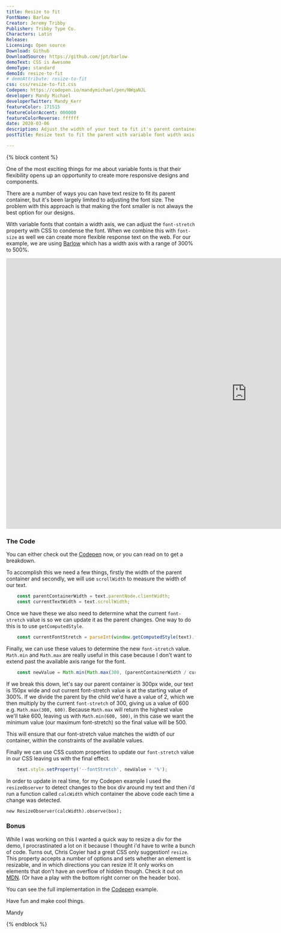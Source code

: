 ```yaml
---
title: Resize to fit
FontName: Barlow
Creator: Jeremy Tribby
Publisher: Tribby Type Co.
Characters: Latin
Release:
Licensing: Open source
Download: Github
DownloadSource: https://github.com/jpt/barlow
demoText: CSS is Awesome
demoType: standard
demoId: resize-to-fit
# demoAttribute: resize-to-fit
css: css/resize-to-fit.css
Codepen: https://codepen.io/mandymichael/pen/NWqaNJL
developer: Mandy Michael
developerTwitter: Mandy_Kerr
featureColor: 171515
featureColorAccent: 000000
featureColorReverse: ffffff
date: 2020-03-06
description: Adjust the width of your text to fit it's parent container using a variable font width axis 
postTitle: Resize text to fit the parent with variable font width axis

---
```


{% block content %}

One of the most exciting things for me about variable fonts is that their flexibility opens up an opportunity to create more responsive designs and components.

There are a number of ways you can have text resize to fit its parent container, but it's been largely limited to adjusting the font size. The problem with this approach is that making the font smaller is not always the best option for our designs.

With variable fonts that contain a width axis, we can adjust the `font-stretch` property with CSS to condense the font. When we combine this with `font-size` as well we can create more flexible response text on the web. For our example, we are using [Barlow]({{FontName}}) which has a width axis with a range of 300% to 500%. 

<div class="video-wrapper">
<div class="video">
<iframe width="1280" height="720" src="https://www.youtube-nocookie.com/embed/C7zHUz54Mg8?rel=0&amp;controls=0&amp;showinfo=0" frameborder="0" allow="accelerometer; autoplay; encrypted-media; gyroscope; picture-in-picture" allowfullscreen></iframe>
</div>
</div>

### The Code

You can either check out the [Codepen]({{Codepen}}) now, or you can read on to get a breakdown.

To accomplish this we need a few things, firstly the width of the parent container and secondly, we will use `scrollWidth` to measure the width of our text.

``` js
	const parentContainerWidth = text.parentNode.clientWidth;
    const currentTextWidth = text.scrollWidth;
```

Once we have these we also need to determine what the current `font-stretch` value is so we can update it as the parent changes. One way to do this is to use `getComputedStyle`.

``` js
	const currentFontStretch = parseInt(window.getComputedStyle(text).fontStretch);
```

Finally, we can use these values to determine the new `font-stretch` value. `Math.min` and `Math.max` are really useful in this case because I don't want to extend past the available axis range for the font. 

``` js
	const newValue = Math.min(Math.max(300, (parentContainerWidth / currentTextWidth) * currentFontStretch), 500)
```

If we break this down, let's say our parent container is 300px wide, our text is 150px wide and out current font-stretch value is at the starting value of 300%. If we divide the parent by the child we'd have a value of 2, which we then multiply by the current `font-stretch` of 300, giving us a value of 600 e.g.  `Math.max(300, 600)`. Because `Math.max` will return the highest value we'll take 600, leaving us with `Math.min(600, 500)`, in this case we want the minimum value (our maximum font-stretch) so the final value will be 500.

This will ensure that our font-stretch value matches the width of our container, within the constraints of the available values. 

Finally we can use CSS custom properties to update our `font-stretch` value in our CSS leaving us with the final effect.

``` js
	text.style.setProperty('--fontStretch', newValue + '%');
```

In order to update in real time, for my Codepen example I used the `resizeObserver` to detect changes to the box div around my text and then i'd run a function called `calcWidth` which container the above code each time a change was detected.

`new ResizeObserver(calcWidth).observe(box);`


### Bonus

While I was working on this I wanted a quick way to resize a div for the demo, I procrastinated a lot on it because I thought i'd have to write a bunch of code. Turns out, Chris Coyier had a great CSS only suggestion! `resize`. This property accepts a number of options and sets whether an element is resizable, and in which directions you can resize it! It only works on elements that don't have an overflow of hidden though. Check it out on [MDN](https://developer.mozilla.org/en-US/docs/Web/CSS/resize). (Or have a play with the bottom right corner on the header box).

You can see the full implementation in the [Codepen]({{Codepen}}) example.

Have fun and make cool things.

Mandy

{% endblock %}

